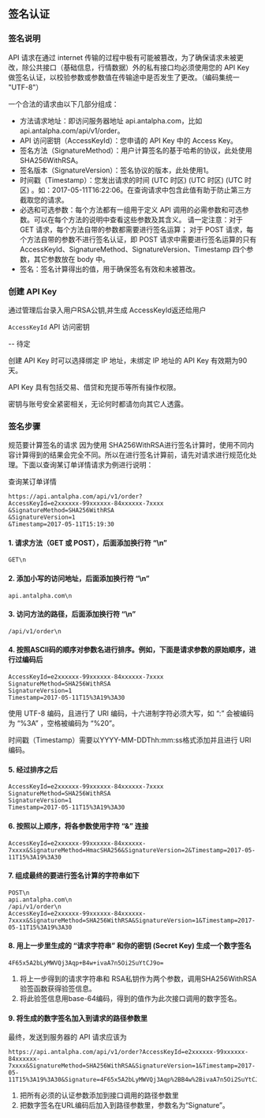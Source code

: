 ## 签名认证

### 签名说明

API 请求在通过 internet 传输的过程中极有可能被篡改，为了确保请求未被更改，除公共接口（基础信息，行情数据）外的私有接口均必须使用您的 API Key 做签名认证，以校验参数或参数值在传输途中是否发生了更改。（编码集统一 "UTF-8"）

一个合法的请求由以下几部分组成：

- 方法请求地址：即访问服务器地址 api.antalpha.com，比如 api.antalpha.com/api/v1/order。
- API 访问密钥（AccessKeyId）：您申请的 API Key 中的 Access Key。
- 签名方法（SignatureMethod）：用户计算签名的基于哈希的协议，此处使用 SHA256WithRSA。
- 签名版本（SignatureVersion）：签名协议的版本，此处使用1。
- 时间戳（Timestamp）：您发出请求的时间 (UTC 时区) (UTC 时区) (UTC 时区) 。如：2017-05-11T16:22:06。在查询请求中包含此值有助于防止第三方截取您的请求。
- 必选和可选参数：每个方法都有一组用于定义 API 调用的必需参数和可选参数。可以在每个方法的说明中查看这些参数及其含义。 请一定注意：对于 GET 请求，每个方法自带的参数都需要进行签名运算； 对于 POST 请求，每个方法自带的参数不进行签名认证，即 POST 请求中需要进行签名运算的只有 AccessKeyId、SignatureMethod、SignatureVersion、Timestamp 四个参数，其它参数放在 body 中。
- 签名：签名计算得出的值，用于确保签名有效和未被篡改。

### 创建 API Key

通过管理后台录入用户RSA公钥,并生成 AccessKeyId返还给用户

`AccessKeyId` API 访问密钥

-- 待定

创建 API Key 时可以选择绑定 IP 地址，未绑定 IP 地址的 API Key 有效期为90天。

API Key 具有包括交易、借贷和充提币等所有操作权限。

密钥与账号安全紧密相关，无论何时都请勿向其它人透露。

### 签名步骤

规范要计算签名的请求 因为使用 SHA256WithRSA进行签名计算时，使用不同内容计算得到的结果会完全不同。所以在进行签名计算前，请先对请求进行规范化处理。下面以查询某订单详情请求为例进行说明：

查询某订单详情

```
https://api.antalpha.com/api/v1/order?
AccessKeyId=e2xxxxxx-99xxxxxx-84xxxxxx-7xxxx
&SignatureMethod=SHA256WithRSA
&SignatureVersion=1
&Timestamp=2017-05-11T15:19:30
```

#### 1. 请求方法（GET 或 POST），后面添加换行符 “\n”

```
GET\n
```

#### 2. 添加小写的访问地址，后面添加换行符 “\n”

```
api.antalpha.com\n
```

#### 3. 访问方法的路径，后面添加换行符 “\n”

```
/api/v1/order\n
```

#### 4. 按照ASCII码的顺序对参数名进行排序。例如，下面是请求参数的原始顺序，进行过编码后

```
AccessKeyId=e2xxxxxx-99xxxxxx-84xxxxxx-7xxxx
SignatureMethod=SHA256WithRSA
SignatureVersion=1
Timestamp=2017-05-11T15%3A19%3A30
```

使用 UTF-8 编码，且进行了 URI 编码，十六进制字符必须大写，如 “:” 会被编码为 “%3A” ，空格被编码为 “%20”。

时间戳（Timestamp）需要以YYYY-MM-DDThh:mm:ss格式添加并且进行 URI 编码。

#### 5. 经过排序之后

```
AccessKeyId=e2xxxxxx-99xxxxxx-84xxxxxx-7xxxx
SignatureMethod=SHA256WithRSA
SignatureVersion=1
Timestamp=2017-05-11T15%3A19%3A30
```

#### 6. 按照以上顺序，将各参数使用字符 “&” 连接

```
AccessKeyId=e2xxxxxx-99xxxxxx-84xxxxxx-7xxxx&SignatureMethod=HmacSHA256&SignatureVersion=2&Timestamp=2017-05-11T15%3A19%3A30
```

#### 7. 组成最终的要进行签名计算的字符串如下

```
POST\n
api.antalpha.com\n
/api/v1/order\n
AccessKeyId=e2xxxxxx-99xxxxxx-84xxxxxx-7xxxx&SignatureMethod=SHA256WithRSA&SignatureVersion=1&Timestamp=2017-05-11T15%3A19%3A30
```

#### 8. 用上一步里生成的 “请求字符串” 和你的密钥 (Secret Key) 生成一个数字签名

```
4F65x5A2bLyMWVQj3Aqp+B4w+ivaA7n5Oi2SuYtCJ9o=
```

1. 将上一步得到的请求字符串和 RSA私钥作为两个参数，调用SHA256WithRSA验签函数获得验签信息。
2. 将此验签信息用base-64编码，得到的值作为此次接口调用的数字签名。

#### 9. 将生成的数字签名加入到请求的路径参数里

最终，发送到服务器的 API 请求应该为

```
https://api.antalpha.com/api/v1/order?AccessKeyId=e2xxxxxx-99xxxxxx-84xxxxxx-7xxxx&SignatureMethod=SHA256WithRSA&SignatureVersion=1&Timestamp=2017-05-11T15%3A19%3A30&Signature=4F65x5A2bLyMWVQj3Aqp%2BB4w%2BivaA7n5Oi2SuYtCJ9o%3D
```

1. 把所有必须的认证参数添加到接口调用的路径参数里
2. 把数字签名在URL编码后加入到路径参数里，参数名为“Signature”。